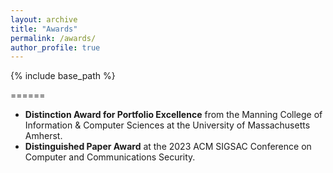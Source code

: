 ```yaml
---
layout: archive
title: "Awards"
permalink: /awards/
author_profile: true
---
```


{% include base_path %}


======
* **Distinction Award for Portfolio Excellence** from the Manning College of Information & Computer Sciences at the University of Massachusetts Amherst.
* **Distinguished Paper Award** at the 2023 ACM SIGSAC Conference on Computer and Communications Security.


